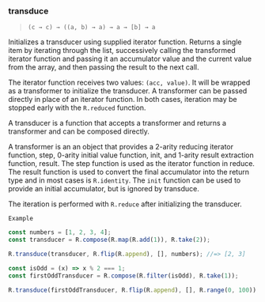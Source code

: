 ### transduce

> ```(c → c) → ((a, b) → a) → a → [b] → a```

Initializes a transducer using supplied iterator function. Returns a single item by iterating through the list, successively calling the transformed iterator function and passing it an accumulator value and the current value from the array, and then passing the result to the next call.

The iterator function receives two values: `(acc, value)`. It will be wrapped as a transformer to initialize the transducer. A transformer can be passed directly in place of an iterator function. In both cases, iteration may be stopped early with the `R.reduced` function.

A transducer is a function that accepts a transformer and returns a transformer and can be composed directly.

A transformer is an an object that provides a 2-arity reducing iterator function, step, 0-arity initial value function, init, and 1-arity result extraction function, result. The step function is used as the iterator function in reduce. The result function is used to convert the final accumulator into the return type and in most cases is `R.identity`. The `init` function can be used to provide an initial accumulator, but is ignored by transduce.

The iteration is performed with `R.reduce` after initializing the transducer.

`Example`

```js
const numbers = [1, 2, 3, 4];
const transducer = R.compose(R.map(R.add(1)), R.take(2));

R.transduce(transducer, R.flip(R.append), [], numbers); //=> [2, 3]

const isOdd = (x) => x % 2 === 1;
const firstOddTransducer = R.compose(R.filter(isOdd), R.take(1));

R.transduce(firstOddTransducer, R.flip(R.append), [], R.range(0, 100)); //=> [1]
```